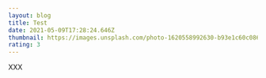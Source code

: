 ```yaml
---
layout: blog
title: Test
date: 2021-05-09T17:28:24.646Z
thumbnail: https://images.unsplash.com/photo-1620558992630-b93e1c60c086?ixid=MnwxMjA3fDB8MHxwaG90by1wYWdlfHx8fGVufDB8fHx8&ixlib=rb-1.2.1&auto=format&fit=crop&w=1276&q=80
rating: 3
---
```

XXX

![]()